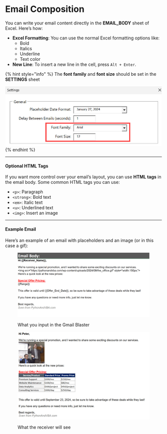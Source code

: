 # Email Composition

You can write your email content directly in the **EMAIL\_BODY** sheet of Excel. Here’s how:

* **Excel Formatting**: You can use the normal Excel formatting options like:
  * Bold
  * Italics
  * Underline
  * Text color
* **New Line**: To insert a new line in the cell, press `Alt + Enter`.

{% hint style="info" %}
The **font family** and **font size** should be set in the **SETTINGS** sheet

![](../.gitbook/assets/gmail_blaster_font_settings.jpg)
{% endhint %}

***

#### Optional HTML Tags

If you want more control over your email’s layout, you can use **HTML tags** in the email body. Some common HTML tags you can use:

* `<p>`: Paragraph
* `<strong>`: Bold text
* `<em>`: Italic text
* `<u>`: Underlined text
* `<img>`: Insert an image

***

#### Example Email

Here’s an example of an email with placeholders and an image (or in this case a gif):

<div><figure><img src="../.gitbook/assets/gmail_blaster_email_body_input.jpg" alt=""><figcaption><p>What you input in the Gmail Blaster</p></figcaption></figure> <figure><img src="../.gitbook/assets/gmail_blaster_email_body_rendered.jpg" alt=""><figcaption><p>What the receiver will see</p></figcaption></figure></div>

